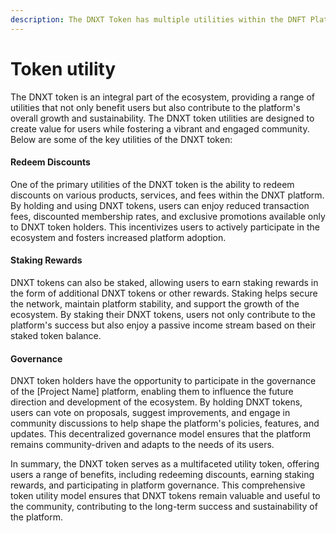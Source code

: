 ```yaml
---
description: The DNXT Token has multiple utilities within the DNFT Platform
---
```


# Token utility

The DNXT token is an integral part of the ecosystem, providing a range of utilities that not only benefit users but also contribute to the platform's overall growth and sustainability. The DNXT token utilities are designed to create value for users while fostering a vibrant and engaged community. Below are some of the key utilities of the DNXT token:

#### Redeem Discounts

One of the primary utilities of the DNXT token is the ability to redeem discounts on various products, services, and fees within the DNXT platform. By holding and using DNXT tokens, users can enjoy reduced transaction fees, discounted membership rates, and exclusive promotions available only to DNXT token holders. This incentivizes users to actively participate in the ecosystem and fosters increased platform adoption.

#### Staking Rewards

DNXT tokens can also be staked, allowing users to earn staking rewards in the form of additional DNXT tokens or other rewards. Staking helps secure the network, maintain platform stability, and support the growth of the ecosystem. By staking their DNXT tokens, users not only contribute to the platform's success but also enjoy a passive income stream based on their staked token balance.

#### Governance

DNXT token holders have the opportunity to participate in the governance of the \[Project Name] platform, enabling them to influence the future direction and development of the ecosystem. By holding DNXT tokens, users can vote on proposals, suggest improvements, and engage in community discussions to help shape the platform's policies, features, and updates. This decentralized governance model ensures that the platform remains community-driven and adapts to the needs of its users.

In summary, the DNXT token serves as a multifaceted utility token, offering users a range of benefits, including redeeming discounts, earning staking rewards, and participating in platform governance. This comprehensive token utility model ensures that DNXT tokens remain valuable and useful to the community, contributing to the long-term success and sustainability of the platform.
